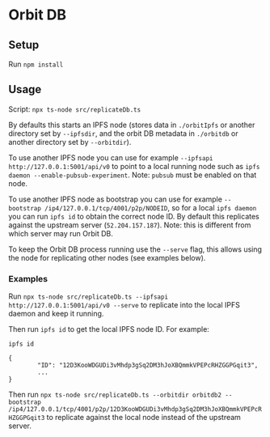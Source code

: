 # Orbit DB

## Setup

Run `npm install`

## Usage

Script: `npx ts-node src/replicateDb.ts`


By defaults this starts an IPFS node (stores data in `./orbitIpfs` or another directory set by `--ipfsdir`, and the orbit DB metadata in `./orbitdb` or another directory set by `--orbitdir`).

To use another IPFS node you can use for example `--ipfsapi http://127.0.0.1:5001/api/v0` to point to a local running node such as `ipfs daemon --enable-pubsub-experiment`.
Note: `pubsub` must be enabled on that node.

To use another IPFS node as bootstrap you can use for example `--bootstrap /ip4/127.0.0.1/tcp/4001/p2p/NODEID`, so for a local `ipfs daemon` you can run `ipfs id` to obtain the correct node ID. By default this replicates against the upstream server (`52.204.157.187`).
Note: this is different from which server may run Orbit DB.

To keep the Orbit DB process running use the `--serve` flag, this allows using the node for replicating other nodes (see examples below).


### Examples


Run `npx ts-node src/replicateDb.ts --ipfsapi http://127.0.0.1:5001/api/v0 --serve` to replicate into the local IPFS daemon and keep it running.

Then run `ipfs id` to get the local IPFS node ID. For example:
```
ipfs id

{
        "ID": "12D3KooWDGUDi3vMhdp3gSq2DM3hJoXBQmmkVPEPcRHZGGPGqit3",
        ... 
}

```

Then run `npx ts-node src/replicateDb.ts --orbitdir orbitdb2 --bootstrap /ip4/127.0.0.1/tcp/4001/p2p/12D3KooWDGUDi3vMhdp3gSq2DM3hJoXBQmmkVPEPcRHZGGPGqit3` to replicate against the local node instead of the upstream server.
